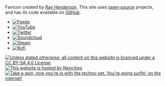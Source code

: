 Favicon created by [Ray Henderson](https://www.deviantart.com/bloodyarchimedes). This site uses [open-source](/open-source/) projects, and has its code available on [GitHub](https://github.com/PersonMeetup/personmeetup-web).

<ul class="social" role="list" aria-label="Social links">
	<li><a href="/feeds/"><img src="/assets/rss.svg" title="Feeds" alt="Feeds"></a></li>
	<li><a href="https://www.youtube.com/c/PersonMeetupp"><img src="/assets/youtube.svg" title="YouTube" alt="YouTube"></a></li>
	<li><a href="https://twitter.com/PersonMeetup"><img src="/assets/twitter.svg" title="Twitter" alt="Twitter"></a></li>
	<li><a href="https://soundcloud.com/personmeetup"><img src="/assets/soundcloud.svg" title="Soundcloud" alt="Soundcloud"></a></li>
	<li><a href="https://steamcommunity.com/id/personmeetup/myworkshopfiles/"><img src="/assets/steam.svg" title="Steam" alt="Steam"></a></li>
	<li><a href="https://ko-fi.com/personmeetup"><img src="/assets/kofi.svg" title="Kofi" alt="Kofi"></a></li>
</ul>

<div class="social"><a rel="license external" href="http://creativecommons.org/licenses/by-sa/4.0/"><img title="Unless stated otherwise, all content on this website is licenced under a CC BY-SA 4.0 License" src="/assets/cc-bysa.png"></a> <a rel="external" href="https://neocities.org/"><img src="/assets/neocities.gif" title="This website is hosted by Neocities"></a> <a href="/links/"><img src="/assets/retro.gif" title="Take a spin, now you're in with the techno-set. You're going surfin' on the internet!" class="squished"></a>
